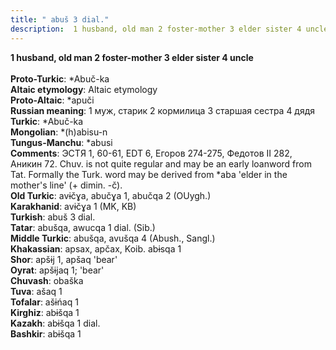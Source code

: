 ```yaml
---
title: " abuš 3 dial."
description:  1 husband, old man 2 foster-mother 3 elder sister 4 uncle
---
```

<strong> 1 husband, old man 2 foster-mother 3 elder sister 4 uncle</strong><br><br>
<strong>Proto-Turkic</strong>:  *Abuč-ka<br>
<strong>Altaic etymology</strong>:  Altaic etymology<br>
<strong> Proto-Altaic</strong>:  *apuči<br>
<strong>Russian meaning</strong>:  1 муж, старик 2 кормилица 3 старшая сестра 4 дядя<br>
<strong>Turkic</strong>:  *Abuč-ka<br>
<strong>Mongolian</strong>:  *(h)abisu-n<br>
<strong>Tungus-Manchu</strong>:  *abusi<br>
<strong>Comments</strong>:  ЭСТЯ 1, 60-61, EDT 6, Егоров 274-275, Федотов II 282, Аникин 72. Chuv. is not quite regular and may be an early loanword from Tat. Formally the Turk. word may be derived from *aba 'elder in the mother's line' (+ dimin. -č).<br>
<strong>Old Turkic</strong>:  avɨčɣa, abučɣa 1, abučqa 2 (OUygh.)<br>
<strong>Karakhanid</strong>:  avɨčɣa 1 (MK, KB)<br>
<strong>Turkish</strong>:  abuš 3 dial.<br>
<strong>Tatar</strong>:  abušqa, awucqa 1 dial. (Sib.)<br>
<strong>Middle Turkic</strong>:  abušqa, avušqa 4 (Abush., Sangl.)<br>
<strong>Khakassian</strong>:  apsax, apčax, Koib. abɨsqa 1<br>
<strong>Shor</strong>:  apšɨj 1, apšaq 'bear'<br>
<strong>Oyrat</strong>:  apšɨjaq 1; 'bear'<br>
<strong>Chuvash</strong>:  obaška<br>
<strong>Tuva</strong>:  ašaq 1<br>
<strong>Tofalar</strong>:  ašɨńaq 1<br>
<strong>Kirghiz</strong>:  abɨšqa 1<br>
<strong>Kazakh</strong>:  abɨšqa 1 dial.<br>
<strong>Bashkir</strong>:  abɨšqa 1<br>


